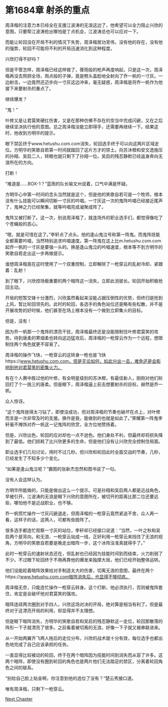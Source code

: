 # 第1684章 射杀的重点

周泽楷的注意力本已经全在支援江波涛的无浪这边了，他希望可以全力阻止兴欣的意图，只要帮江波涛抢出哪怕是丁点机会，江波涛总也可以应对一下。

而能让轮回没在开局不利的情况下失势，周泽楷居功至伟，没有他的存在，没有他的强势，轮回不可能将不利的开局迅速消化到这种程度。

兴欣打得不好吗？

但是不管怎样，周泽楷已经这样做了，骤雨般的枪声再度响起，只是这一次，周泽楷再没去照顾全场，雨点般的子弹，竟是劈头盖脸地全射向了乔一帆的一寸灰。一边射击，一边竟然还迈步向一寸灰这边冲来，毫无疑惑，周泽楷是将乔一帆作为他接下来要射杀的重点了。

继续爆发？

“鬼！”

叶修又是让君莫笑硬扛伤害，又是在那种仿佛不存在的空当中完成闪避，又在之后继续坚决执行他的意图。总之周泽楷没能立即得手，还需要再继续一下。结果这时，他收到方明华的提示。

眼下禁区终于www.hetushu.com.com消失，轮回选手终于可以向这两片区域走位。方明华的笑歌自若第一时间就踏回了这片方才的禁土。向苏沐橙和安文逸施压的孙翔、吴启二人，转眼也就只剩下了孙翔一位。吴启的残忍静默已经返身奔向无浪所在的方向。

打断！

“难道是……BOX-1？”蓝雨的队长喻文州说着，口气中满是怀疑。

方明华心中第一时间的念头当然就是这个，但是他的笑歌自若可是一个牧师，根本没有什么技能可以瞬间切断一寸灰的吟唱。一寸灰这一次的鬼阵吟唱已经接近尾声了，鬼神之力已经聚集，就等吟唱完成凝聚成阵了。

鬼阵又被打断了。这一次，别说周泽楷了，就连场外的职业选手们，都觉得像吃了个苍蝇般的恶心。

“嗯，就是可惜在这了。”李轩点了点头。他的逢山鬼泣号称第一阵鬼。而鬼阵技能全都需要吟唱，当然特别追求吟唱速度。第一阵鬼在这上比m.hetushu.com.com起乔一帆的一寸灰是要强一头的。换是逢山鬼泣的吟唱速度，根本等不到方明华的笑歌自若走出这一步再做提示。

谁想周泽楷竟在这时使用了一个双重控制，立即解除了一枪穿云的乱射冷却，紧跟着：乱射！

到了眼下，兴欣控场极重要的两个暗阵这一消失，立即此消彼长。轮回开始积极抢回主动。

开局的短暂交锋十分激烈，兴欣虽然看起来没能占据压倒性的优势，但终归是抢到上风，暂比轮回领先的。此时的轮回，各选手的角色站位还是略有些松散，并不是开展攻势的好时候，他们甚至在场上根本没有一个做到立即集火的目标。

但是，没有！

因为乔一帆那一个鬼阵的漂亮干扰，周泽楷最终还是没能限制住叶修君莫笑的攻势。待到唐柔的寒烟柔也转向这边猛攻后，周泽楷的一枪穿云作为一个远程，想限制住两个角色就更不容易了。

周泽楷的操作飞快，一枪穿云的这转身一枪也是飞快https://www.hetushu.com.com，但是无论如何，如此分出一击，难免还是会影响到他对君莫笑的密集火力。

有在个人赛中胜过他的叶修，有全明星级别的苏沐橙，有最佳新人，刚刚对他们轮回打了个一挑三的唐柔。但是眼下，周泽楷逼上前去想要射杀的目标，赫然是乔一帆。

众人惊讶。

“这个鬼阵放得太刁钻了，即使没成功，但对周泽楷的节奏也破坏在点上，对叶修而言是一次非常及时的支援。换作是我，能做到的也就是如此了。”荣耀第一阵鬼李轩毫不掩饰对乔一帆这一记鬼阵的欣赏，全方位地赞扬着。

但是，兴欣出色，轮回的应对却也一点不逊色。他们身处不利，但最终却将损失降到了最低。他们损耗了比兴欣更多的生命，但是他们没有让兴欣完全控制住局面。

职业选手们几句讨论，用时不过几秒。但兴欣和轮回此时全面交战的节奏，几秒，已经发生了不知多少个变化。

“如果是逢山鬼泣呢？”霸图的张新杰忽然和图书说了一句。

没有人会这样认为。

方明华所能做的，只能是做出这么一个提示。可是孙翔和吴启两人都是近战角色，早被引开。江波涛的无浪是眼下兴欣的意图所在，被切开的距离比那二位还要远些，哪怕他不是近战职业，也不够。

乔一帆慌忙操作一寸灰闪避退走，但周泽楷的一枪穿云竟然紧追不舍，众人再一看，这样子的话，这两人，可都有些脱阵了。

很多选手都连忙观察一寸灰的站位，李轩却已经接口说道：“当然，一叶之秋和吴启两个是背向，和无浪、一枪穿云站成一线，正好利用一枪穿云来挡住了无浪的视角，方明华的笑歌自若要是晚走出暗阵一步，这个冰阵没准真就得手了。”

此时一枪穿云的速射状态还在，但乱射也已经因为技能时间到而结束，火力削弱了不少。不过眼下轮回终于不用再靠他的爆发来独撑大局，他们已经开始整体运转。

他们没能趁着暗阵效果给对手制造太大的伤害，切离无浪的意图，最终在两个https://www.hetushu.com.com暗阵消失后，也显得不够彻底。

周泽楷无奈，只能连忙操作一枪穿云转身。这个打断，他必须执行，否则被鬼阵套住，肯定是会破坏他对君莫笑的强攻。

暗阵连续两次圈到对手四人，兴欣这场对决的开局，绝对算是相当有利了。但是最终对于这漂亮开局的利用，却显得并不太理想。

但是眼下暗阵消失，方明华的笑歌自若和吴启的残忍静默这一走位，轮回那散落的阵形一下子就漂亮了很多。之前看着被切离的无浪，好像一下子就又被串联进来。

从一开始两翼齐飞两人拖后的走位分布，兴欣的战术就十分有效，每位选手也都出色地完成了自己应该承担的任务。

一直显得比较被动的轮回，终于在两个暗阵因为技能时间到消失而从容了许多。这两个暗阵，即使没有圈到轮回的角色也是两片他们无法踏足的禁区，分离着轮回角色之间的联系。

“别给自己脸上贴金啊，你注意到他的选位了没有？”楚云秀接口道。

唯有周泽楷，只剩下一枪穿云。



[Next Chapter](%E7%AC%AC1685%E7%AB%A0%20%E7%9C%9F%E6%AD%A3%E7%9A%84BOX-1.md)